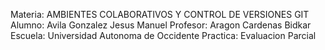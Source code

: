 Materia: AMBIENTES COLABORATIVOS Y CONTROL DE VERSIONES GIT
Alumno: Avila Gonzalez Jesus Manuel
Profesor: Aragon Cardenas Bidkar
Escuela: Universidad Autonoma de Occidente
Practica: Evaluacion Parcial
